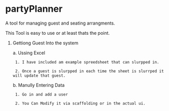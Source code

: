 partyPlanner
============

A tool for managing guest and seating arrangments.

This Tool is easy to use or at least thats the point.

1. Gettiong Guest Into the system 

    a. Ussing Excel
    
        1. I have included am example spreedsheet that can slurpped in. 
        
        2. Once a guest is slurpped in each time the sheet is slurrped it will update that guest.
        
    b. Manully Entering Data
    
        1. Go in and add a user
        
        2. You Can Modify it via scaffolding or in the actual ui.

    


